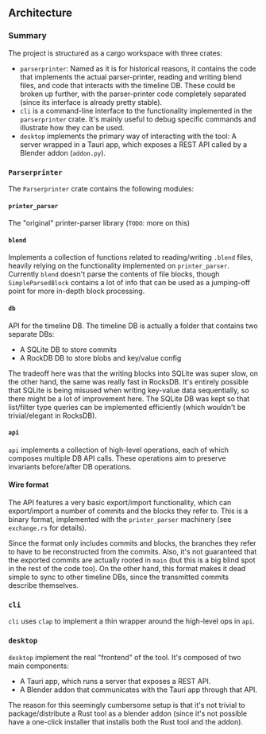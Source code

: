 ## Architecture

### Summary

The project is structured as a cargo workspace with three crates:

- `parserprinter`: Named as it is for historical reasons, it contains the code that implements the actual parser-printer, reading and writing blend files, and code that interacts with the timeline DB. These could be broken up further, with the parser-printer code completely separated (since its interface is already pretty stable).
- `cli` is a command-line interface to the functionality implemented in the `parserprinter` crate. It's mainly useful to debug specific commands and illustrate how they can be used.
- `desktop` implements the primary way of interacting with the tool: A server wrapped in a Tauri app, which exposes a REST API called by a Blender addon (`addon.py`).

### `Parserprinter`

The `Parserprinter` crate contains the following modules:

#### `printer_parser`

The "original" printer-parser library (`TODO`: more on this)

#### `blend`

Implements a collection of functions related to reading/writing `.blend` files, heavily relying on the functionality implemented on `printer_parser`. Currently `blend` doesn't parse the contents of file blocks, though `SimpleParsedBlock` contains a lot of info that can be used as a jumping-off point for more in-depth block processing.

#### `db`

API for the timeline DB. The timeline DB is actually a folder that contains two separate DBs:

- A SQLite DB to store commits
- A RockDB DB to store blobs and key/value config

The tradeoff here was that the writing blocks into SQLite was super slow, on the other hand, the same was really fast in RocksDB. It's entirely possible that SQLite is being misused when writing key-value data sequentially, so there might be a lot of improvement here. The SQLite DB was kept so that list/filter type queries can be implemented efficiently (which wouldn't be trivial/elegant in RocksDB).

#### `api`

`api` implements a collection of high-level operations, each of which composes multiple DB API calls.
These operations aim to preserve invariants before/after DB operations.

#### Wire format
The API features a very basic export/import functionality, which can export/import a number of commits and the blocks they refer to. This is a binary format, implemented with the `printer_parser` machinery (see `exchange.rs` for details).

Since the format only includes commits and blocks, the branches they refer to have to be reconstructed from the commits. Also, it's not guaranteed that the exported commits are actually rooted in `main` (but this is a big blind spot in the rest of the code too). On the other hand, this format makes it dead simple to sync to other timeline DBs, since the transmitted commits describe themselves.

### `cli`

`cli` uses `clap` to implement a thin wrapper around the high-level ops in `api`.

### `desktop`

`desktop` implement the real "frontend" of the tool. It's composed of two main components:

- A Tauri app, which runs a server that exposes a REST API.
- A Blender addon that communicates with the Tauri app through that API.

The reason for this seemingly cumbersome setup is that it's not trivial to package/distribute a Rust tool as a blender addon (since it's not possible have a one-click installer that installs both the Rust tool and the addon).
